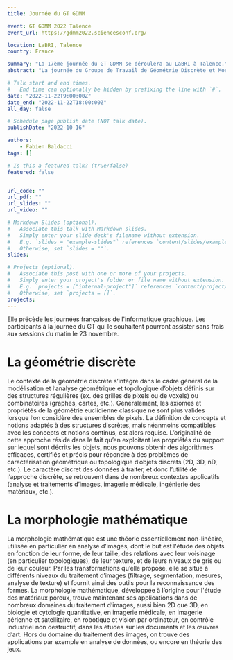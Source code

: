 ```yaml
---
title: Journée du GT GDMM

event: GT GDMM 2022 Talence
event_url: https://gdmm2022.sciencesconf.org/

location: LaBRI, Talence
country: France

summary: "La 17ème journée du GT GDMM se déroulera au LaBRI à Talence."
abstract: "La journée du Groupe de Travail de Géométrie Discrète et Morphologie Mathématique des groupements de recherche IM et IGRV est l'occasion pour les enseignants-chercheurs, chercheurs, doctorants de se rencontrer, d'échanger sur les travaux les plus récents, d'initier de nouvelles collaborations sur tous les thèmes de la géométrie discrète et de la morphologie mathématique."

# Talk start and end times.
#   End time can optionally be hidden by prefixing the line with `#`.
date: "2022-11-22T9:00:00Z"
date_end: "2022-11-22T18:00:00Z"
all_day: false

# Schedule page publish date (NOT talk date).
publishDate: "2022-10-16"

authors: 
    - Fabien Baldacci
tags: []

# Is this a featured talk? (true/false)
featured: false


url_code: ""
url_pdf: ""
url_slides: ""
url_video: ""

# Markdown Slides (optional).
#   Associate this talk with Markdown slides.
#   Simply enter your slide deck's filename without extension.
#   E.g. `slides = "example-slides"` references `content/slides/example-slides.md`.
#   Otherwise, set `slides = ""`.
slides:

# Projects (optional).
#   Associate this post with one or more of your projects.
#   Simply enter your project's folder or file name without extension.
#   E.g. `projects = ["internal-project"]` references `content/project/deep-learning/index.md`.
#   Otherwise, set `projects = []`.
projects:
---
```


Elle précède les journées françaises de l'informatique graphique. Les participants à la journée du GT qui le souhaitent pourront assister sans frais aux sessions du matin le 23 novembre.

# La géométrie discrète

Le contexte de la géométrie discrète s’intègre dans le cadre général de la modélisation et l’analyse géométrique et topologique d’objets définis sur des structures régulières (ex. des grilles de pixels ou de voxels) ou combinatoires (graphes, cartes, etc.). Généralement, les axiomes et propriétés de la géométrie euclidienne classique ne sont plus valides lorsque l’on considère des ensembles de pixels. La définition de concepts et notions adaptés à des structures discrètes, mais néanmoins compatibles avec les concepts et notions continus, est alors requise. L’originalité de cette approche réside dans le fait qu’en exploitant les propriétés du support sur lequel sont décrits les objets, nous pouvons obtenir des algorithmes efficaces, certifiés et précis pour répondre à des problèmes de caractérisation géométrique ou topologique d’objets discrets (2D, 3D, nD, etc.). Le caractère discret des données à traiter, et donc l’utilité de l’approche discrète, se retrouvent dans de nombreux contextes applicatifs (analyse et traitements d’images, imagerie médicale, ingénierie des matériaux, etc.).

# La morphologie mathématique

La morphologie mathématique est une théorie essentiellement non-linéaire, utilisée en particulier en analyse d’images, dont le but est l'étude des objets en fonction de leur forme, de leur taille, des relations avec leur voisinage (en particulier topologiques), de leur texture, et de leurs niveaux de gris ou de leur couleur. Par les transformations qu’elle propose, elle se situe à différents niveaux du traitement d’images (filtrage, segmentation, mesures, analyse de texture) et fournit ainsi des outils pour la reconnaissance des formes. La morphologie mathématique, développée à l’origine pour l'étude des matériaux poreux, trouve maintenant ses applications dans de nombreux domaines du traitement d’images, aussi bien 2D que 3D, en biologie et cytologie quantitative, en imagerie médicale, en imagerie aérienne et satellitaire, en robotique et vision par ordinateur, en contrôle industriel non destructif, dans les études sur les documents et les œuvres d’art. Hors du domaine du traitement des images, on trouve des applications par exemple en analyse de données, ou encore en théorie des jeux.
